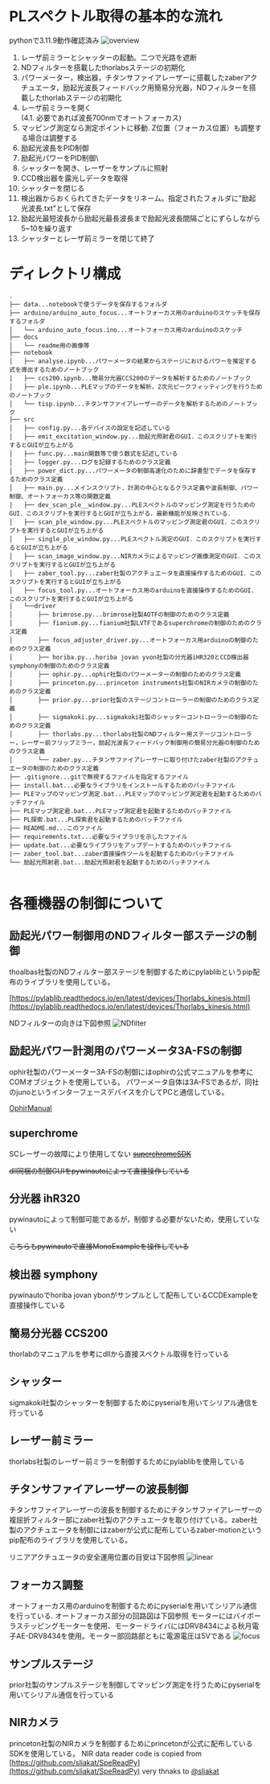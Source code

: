# PLスペクトル取得の基本的な流れ
pythonで3.11.9動作確認済み
![overview](docs/pl-diagram.png)

1. レーザ前ミラーとシャッターの起動。二つで光路を遮断
2. NDフィルターを搭載したthorlabsステージの初期化
3. パワーメーター，検出器，チタンサファイアレーザーに搭載したzaberアクチュエータ，励起光波長フィードバック用簡易分光器，NDフィルターを搭載したthorlabステージの初期化
4. レーザ前ミラーを開く\
(4.1. 必要であれば波長700nmでオートフォーカス)
5. マッピング測定なら測定ポイントに移動. Z位置（フォーカス位置）も調整する場合は調整する
6. 励起光波長をPID制御
7. 励起光パワーをPID制御\
8. シャッターを開き、レーザーをサンプルに照射
9. CCD検出器を露光しデータを取得
10. シャッターを閉じる
11. 検出器からおくられてきたデータをリネーム。指定されたフォルダに"励起光波長.txt"として保存
12. 励起光最短波長から励起光最長波長まで励起光波長間隔ごとにずらしながら5~10を繰り返す
13. シャッターとレーザ前ミラーを閉じて終了

# ディレクトリ構成

```
.
├── data...notebookで使うデータを保存するフォルダ
├── arduino/arduino_auto_focus...オートフォーカス用のarduinoのスケッチを保存するフォルダ
│   └── arduino_auto_focus.ino...オートフォーカス用のarduinoのスケッチ
├── docs
│   └── readme用の画像等
├── notebook
│   ├── analyse.ipynb...パワーメータの結果からステージにおけるパワーを推定する式を導出するためのノートブック
|   ├── ccs200.ipynb...簡易分光器CCS200のデータを解析するためのノートブック
│   ├── ple.ipynb...PLEマップのデータを解析，2次元ピークフィッティングを行うためのノートブック
│   └── tisp.ipynb...チタンサファイアレーザーのデータを解析するためのノートブック
├── src
│   ├── config.py...各デバイスの設定を記述している
│   ├── emit_excitation_window.py...励起光照射君のGUI．このスクリプトを実行するとGUIが立ち上がる
│   ├── func.py...main関数等で使う数式を記述している
│   ├── logger.py...ログを記録するためのクラス定義
│   ├── power_dict.py...パワーメータの制御高速化のために辞書型でデータを保存するためのクラス定義
│   ├── main.py...メインスクリプト．計測の中心となるクラス定義や波長制御、パワー制御、オートフォーカス等の関数定義
|   ├── dev_scan_ple__window.py...PLEスペクトルのマッピング測定を行うためのGUI．このスクリプトを実行するとGUIが立ち上がる．最新機能が反映されている．
│   ├── scan_ple_window.py...PLEスペクトルのマッピング測定君のGUI．このスクリプトを実行するとGUIが立ち上がる
│   ├── single_ple_window.py...PLEスペクトル測定のGUI．このスクリプトを実行するとGUIが立ち上がる
│   ├── scan_image_window.py...NIRカメラによるマッピング画像測定のGUI．このスクリプトを実行するとGUIが立ち上がる
│   ├── zaber_tool.py...zaber社製のアクチュエータを直接操作するためのGUI．このスクリプトを実行するとGUIが立ち上がる
│   ├── focus_tool.py...オートフォーカス用のarduinoを直接操作するためのGUI．このスクリプトを実行するとGUIが立ち上がる
│   └──driver
│       ├── brimrose.py...brimrose社製AOTFの制御のためのクラス定義
│       ├── fianium.py...fianium社製LVTFであるsuperchromeの制御のためのクラス定義
│       ├── focus_adjuster_driver.py...オートフォーカス用arduinoの制御のためのクラス定義
│       ├── horiba.py...horiba jovan yvon社製の分光器iHR320とCCD検出器symphonyの制御のためのクラス定義
│       ├── ophir.py...ophir社製のパワーメーターの制御のためのクラス定義
│       ├── princeton.py...princeton instruments社製のNIRカメラの制御のためのクラス定義
│       ├── prior.py...prior社製のステージコントローラーの制御のためのクラス定義
│       ├── sigmakoki.py...sigmakoki社製のシャッターコントローラーの制御のためのクラス定義
│       ├── thorlabs.py...thorlabs社製のNDフィルター用ステージコントローラー，レーザー前フリップミラー，励起光波長フィードバック制御用の簡易分光器の制御のためのクラス定義
│       └── zaber.py...チタンサファイアレーザーに取り付けたzaber社製のアクチュエータの制御のためのクラス定義
├── .gitignore...gitで無視するファイルを指定するファイル
├── install.bat...必要なライブラリをインストールするためのバッチファイル
├── PLEマップのマッピング測定.bat...PLEマップのマッピング測定君を起動するためのバッチファイル
├── PLEマップ測定君.bat...PLEマップ測定君を起動するためのバッチファイル
├── PL探索.bat...PL探索君を起動するためのバッチファイル
├── README.md...このファイル
├── requirements.txt...必要なライブラリを示したファイル
├── update.bat...必要なライブラリをアップデートするためのバッチファイル
|── zaber_tool.bat...zaber直接操作ツールを起動するためのバッチファイル
└── 励起光照射君.bat...励起光照射君を起動するためのバッチファイル


```

# 各種機器の制御について

## 励起光パワー制御用のNDフィルター部ステージの制御
thoalbas社製のNDフィルター部ステージを制御するためにpylablibというpip配布のライブラリを使用している。

[https://pylablib.readthedocs.io/en/latest/devices/Thorlabs_kinesis.html](https://pylablib.readthedocs.io/en/latest/devices/Thorlabs_kinesis.html)

NDフィルターの向きは下図参照
![NDfilter](docs/ndfilter-diagram.png)

## 励起光パワー計測用のパワーメータ3A-FSの制御
ophir社製のパワーメーター3A-FSの制御にはophirの公式マニュアルを参考にCOMオブジェクトを使用している。
パワーメータ自体は3A-FSであるが，同社のjunoというインターフェースデバイスを介してPCと通信している。

[OphirManual](docs/OphirLMMeasurement_COM_Object_0.pdf)


## superchrome
SCレーザーの故障により使用してない
~~[superchromeSDK](docs/SuperChromeSDK.pdf)~~

~~dll同梱の制御GUIをpywinautoによって直接操作している~~

## 分光器 ihR320
pywinautoによって制御可能であるが，制御する必要がないため，使用していない

~~こちらもpywinautoで直接MonoExampleを操作している~~

## 検出器 symphony

pywinautoでhoriba jovan ybonがサンプルとして配布しているCCDExampleを直接操作している

## 簡易分光器 CCS200

thorlabのマニュアルを参考にdllから直接スペクトル取得を行っている

## シャッター

sigmakoki社製のシャッターを制御するためにpyserialを用いてシリアル通信を行っている

## レーザー前ミラー

thorlabs社製のレーザー前ミラーを制御するためにpylablibを使用している

## チタンサファイアレーザーの波長制御

チタンサファイアレーザーの波長を制御するためにチタンサファイアレーザーの複屈折フィルター部にzaber社製のアクチュエータを取り付けている。zaber社製のアクチュエータを制御にはzaberが公式に配布しているzaber-motionというpip配布のライブラリを使用している。

リニアアクチュエータの安全運用位置の目安は下図参照
![linear](docs/ti-sp-linear-act.png)

## フォーカス調整

オートフォーカス用のarduinoを制御するためにpyserialを用いてシリアル通信を行っている.
オートフォーカス部分の回路図は下図参照
モーターにはバイポーラステッピングモーターを使用、モータードライバにはDRV8434による秋月電子AE-DRV8434を使用。モーター部回路部ともに電源電圧は5Vである
![focus](docs/auto_focus_circuit.png)

## サンプルステージ

prior社製のサンプルステージを制御してマッピング測定を行うためにpyserialを用いてシリアル通信を行っている

## NIRカメラ
princeton社製のNIRカメラを制御するためにprincetonが公式に配布しているSDKを使用している。
NIR data reader code is copied from [https://github.com/sliakat/SpeReadPy](https://github.com/sliakat/SpeReadPy) very thnaks to [@sliakat](https://github.com/sliakat)